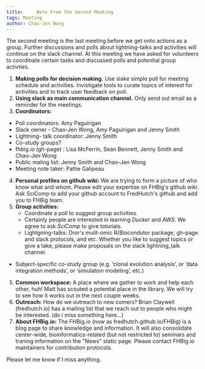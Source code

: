 ```yaml
---
title:     Note From the Second Meeting
tags: Meeting
author: Chao-Jen Wong
---
```


The second meeting is the last meeting before we get onto actions as a group. Further discussions and polls about lightning-talks and activities will continue on the slack channel. At this meeting we have asked for volunteers to coordinate certain tasks and discussed polls and potential group activties.

1. __Making polls for decision making.__ Use slake simple poll for meeting schedule and activities. Invistigate tools to curate topics of interest for activities and to track user feedback on poll.
2. __Using slack as main communication channel.__ Only send out email as a reminder for the meetings.
3. __Coordinators:__
  - Poll coordinators: Amy Paguirigan
  - Slack owner - Chao-Jen Wong, Amy Paguirigan and Jenny Smith
  - Lightning- talk coordinator: Jenny Smith
  - Co-study groups?
  - fhbig.io (gh-page) : Lisa McFerrin, Sean Bennett, Jenny Smith and Chao-Jen Wong
  - Public maling list: Jenny Smith and Chao-Jen Wong
  - Meeting note taker: Pattie Galipeau
4. __Personal profiles on github wiki:__ We are trying to form a picture of who know what and whom.  Please edit your expertise on FHBig's github wiki. Ask SciComp to add your github account to FredHutch's github and add you to FHBig team.
5. __Group activities:__
   - Coordinate a poll to suggest group activities.
   - Certainly people are interested in learning _Ducker_ and _AWS_. We agree to ask _SciComp_ to give toturials.
   - Lightgning-talks: Dror's mulit-omic R/Biocondutor package, gh-page and slack protocols, and etc. Whether you like to suggest topics or give a take, please make proposals on the slack lightning_talk channel.
  - Subject-specific co-study group (e.g. ‘clonal evolution analysis’, or ‘data integration methods’, or ‘simulation modeling’, etc.)
5. __Common workspace:__ A place where we gather to work and help each other, huh! Matt has scouted a potential place in the library. We will try to see how it works out in the next couple weeks.
6. __Outreach:__ How do we outreach to new comers? Brian Claywell (fredhutch.io) has a mailing list that we reach out to people who might be interested. (do i miss something here...)
7. __About FHBig.io:__ The FHBig.io (now as fredhutch.github.io/FHBig) is a blog page to share knowledge and information. It will also consolidate center-wide, bioinformatics-related (but not restricted to) seminars and traning information on the "News" static page. Please contact FHBig.io maintainers for contribution protocols.


Please let me know if I miss anything.

